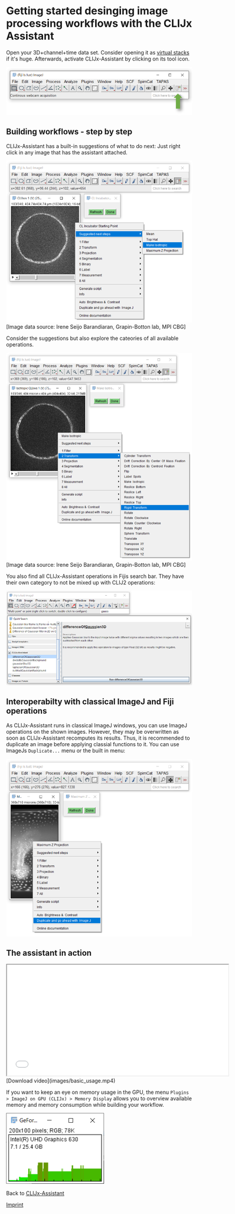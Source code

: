 # Getting started desinging image processing workflows with the CLIJx Assistant
Open your 3D+channel+time data set. Consider opening it as [virtual stacks](https://imagej.nih.gov/ij/docs/guide/146-8.html)
if it's huge. Afterwards, activate CLIJx-Assistant by clicking on its tool icon.

![Image](images/installation_ok.png)

## Building workflows - step by step
CLIJx-Assistant has a built-in suggestions of what to do next: 
Just right click in any image that has the assistant attached.

![Image](images/suggestion_make_isotropic.png) 
[Image data source: Irene Seijo Barandiaran, Grapin-Botton lab, MPI CBG]

Consider the suggestions but also explore the cateories of all available operations. 

![Image](images/menu_rigid_tranform.png)
[Image data source: Irene Seijo Barandiaran, Grapin-Botton lab, MPI CBG]

You also find all CLIJx-Assistant operations in Fijis search bar. They have their own category to not be mixed up with
CLIJ2 operations:

![Image](images/fiji_search.png)

## Interoperabilty with classical ImageJ and Fiji operations
As CLIJx-Assistant runs in classical ImageJ windows, you can use ImageJ operations on the shown images. 
However, they may be overwritten as soon as CLIJx-Assistant recomputes its results.
Thus, it is recommended to duplicate an image before applying classial functions to it. 
You can use ImageJs `Duplicate...` menu or the built in menu:

![Image](images/interoperability_imagej.png)

## The assistant in action
<iframe src="images/basic_usage.mp4" width="600" height="300"></iframe>
[Download video](images/basic_usage.mp4)

If you want to keep an eye on memory usage in the GPU, 
the menu `Plugins > ImageJ on GPU (CLIJx) > Memory Display` allows you to overview available memory and memory consumption while building your workflow.

![Image](images/memory_display.png)

Back to [CLIJx-Assistant](https://clij.github.io/assistant)

[Imprint](https://clij.github.io/imprint)

